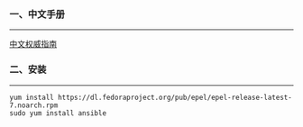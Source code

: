 ### 一、中文手册

***

[中文权威指南](https://ansible-tran.readthedocs.io/en/latest/docs/intro_installation.html)

### 二、安装

***

```
yum install https://dl.fedoraproject.org/pub/epel/epel-release-latest-7.noarch.rpm
sudo yum install ansible
```

